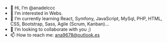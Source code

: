 - 👋 Hi, I’m @anadelccc
- 👀 I’m interested in Webs.
- 🌱 I’m currently learning React, Symfony, JavaScript, MySql, PHP, HTML, CSS, Bootstrap, Sass, Agile (Scrum, Kanban)...
- 💞️ I’m looking to collaborate with you ;)
- 📫 How to reach me: ana9678@outlook.es

<!---
anadelccc/anadelccc is a ✨ special ✨ repository because its `README.md` (this file) appears on your GitHub profile.
You can click the Preview link to take a look at your changes.
--->
